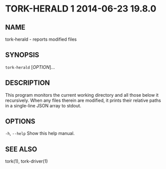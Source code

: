 # TORK-HERALD 1 2014-06-23 19.8.0

## NAME

tork-herald - reports modified files

## SYNOPSIS

`tork-herald` [*OPTION*]...

## DESCRIPTION

This program monitors the current working directory and all those below it
recursively.  When any files therein are modified, it prints their relative
paths in a single-line JSON array to stdout.

## OPTIONS

`-h`, `--help`
  Show this help manual.

## SEE ALSO

tork(1), tork-driver(1)